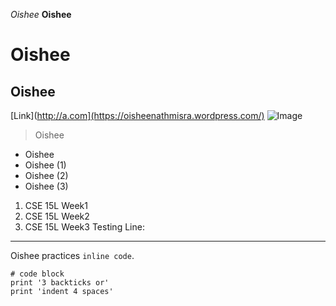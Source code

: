 _Oishee_
__Oishee__
# Oishee
## Oishee
[Link](http://a.com](https://oisheenathmisra.wordpress.com/)
![Image](http://url/a.png)	
> Oishee
* Oishee 
* Oishee (1)
* Oishee (2)
* Oishee (3)	
1. CSE 15L Week1
2. CSE 15L Week2
3. CSE 15L Week3
Testing Line:
---
Oishee practices `inline code`.
```
# code block
print '3 backticks or'
print 'indent 4 spaces'
```
